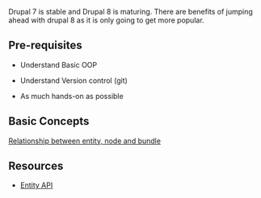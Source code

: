 Drupal 7 is stable and Drupal 8 is maturing. There are benefits of jumping ahead with drupal 8 as it is only going to get more popular.

## Pre-requisites

* Understand Basic OOP

* Understand Version control (git)

* As much hands-on as possible

## Basic Concepts

[Relationship between entity, node and bundle](https://www.drupal.org/docs/8/api/entity-api/bundles)

## Resources

* [Entity API](https://www.drupal.org/docs/8/api/entity-api/working-with-the-entity-api)

